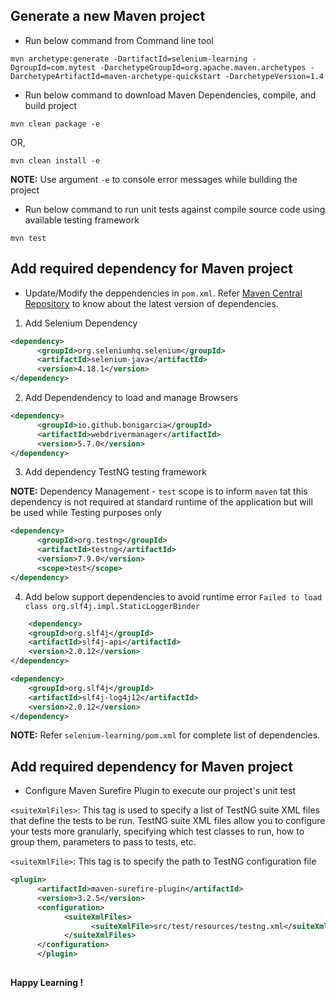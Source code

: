 ## Generate a new Maven project ##

- Run below command from Command line tool

```text
mvn archetype:generate -DartifactId=selenium-learning -DgroupId=com.mytest -DarchetypeGroupId=org.apache.maven.archetypes -DarchetypeArtifactId=maven-archetype-quickstart -DarchetypeVersion=1.4
```

- Run below command to download Maven Dependencies, compile, and build project

```text
mvn clean package -e
```
OR,

```text
mvn clean install -e
```
**NOTE:** Use argument `-e` to console error messages while building the project 

- Run below command to run unit tests against compile source code using available testing framework

```text
mvn test
```

## Add required dependency for Maven project ##

- Update/Modify the deppendencies in `pom.xml`. Refer [Maven Central Repository](https://central.sonatype.com/) to know about the latest version of dependencies.

1. Add Selenium Dependency

```xml
<dependency>
      <groupId>org.seleniumhq.selenium</groupId>
      <artifactId>selenium-java</artifactId>
      <version>4.18.1</version>
</dependency>
```
2. Add Dependendency to load and manage Browsers

```xml
<dependency>
      <groupId>io.github.bonigarcia</groupId>
      <artifactId>webdrivermanager</artifactId>
      <version>5.7.0</version>
</dependency>
```
3. Add dependency TestNG testing framework

**NOTE:** Dependency Management - `test` scope is to inform `maven` tat this dependency is not required at standard runtime of the application but will be used while Testing purposes only

```xml
<dependency>
      <groupId>org.testng</groupId>
      <artifactId>testng</artifactId>
      <version>7.9.0</version>
      <scope>test</scope>
</dependency>
```

4. Add below support dependencies to avoid runtime error `Failed to load class org.slf4j.impl.StaticLoggerBinder`

```xml
    <dependency>
    <groupId>org.slf4j</groupId>
    <artifactId>slf4j-api</artifactId>
    <version>2.0.12</version>
</dependency>

<dependency>
    <groupId>org.slf4j</groupId>
    <artifactId>slf4j-log4j12</artifactId>
    <version>2.0.12</version>
</dependency>
```

**NOTE:** Refer `selenium-learning/pom.xml` for complete list of dependencies.

## Add required dependency for Maven project ##

- Configure Maven Surefire Plugin to execute our project's unit test

`<suiteXmlFiles>`: This tag is used to specify a list of TestNG suite XML files that define the tests to be run. TestNG suite XML files allow you to configure your tests more granularly, specifying which test classes to run, how to group them, parameters to pass to tests, etc.

`<suiteXmlFile>`: This tag is to specify the path to TestNG configuration file

```xml
<plugin>
      <artifactId>maven-surefire-plugin</artifactId>
      <version>3.2.5</version>
      <configuration>
            <suiteXmlFiles>
                  <suiteXmlFile>src/test/resources/testng.xml</suiteXmlFile>
            </suiteXmlFiles>
      </configuration>
      </plugin>
      
```



**Happy Learning !**
